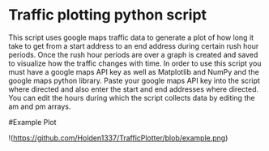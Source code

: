 # Traffic plotting python script

This script uses google maps traffic data to generate a plot of how long it 
take to get from a start address to an end address during certain rush hour
periods. Once the rush hour periods are over a graph is created and saved
to visualize how the traffic changes with time. In order to use this script
you must have a google maps API key as well as Matplotlib and NumPy and 
the google maps python library. Paste your google maps API key into the 
script where directed and also enter the start and end addresses where
directed. You can edit the hours during which the script collects data
by editing the am and pm arrays. 


#Example Plot



!(https://github.com/Holden1337/TrafficPlotter/blob/example.png)
